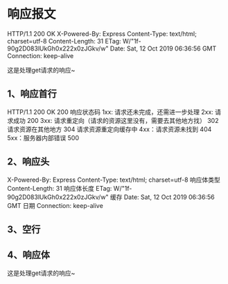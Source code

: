 # 响应报文
  HTTP/1.1 200 OK
  X-Powered-By: Express
  Content-Type: text/html; charset=utf-8
  Content-Length: 31
  ETag: W/"1f-90g2D083lUkGh0x222x0zJGkv/w"
  Date: Sat, 12 Oct 2019 06:36:56 GMT
  Connection: keep-alive
  
  这是处理get请求的响应~
## 1、响应首行
  HTTP/1.1 200 OK
  200 响应状态码
    1xx: 请求还未完成，还需进一步处理
    2xx: 请求成功  200
    3xx: 请求重定向（请求的资源这里没有，需要去其他地方找）
      302
        请求资源在其他地方
      304
        请求资源重定向缓存中
    4xx：请求资源未找到 404
    5xx：服务器内部错误 500
## 2、响应头
  X-Powered-By: Express
  Content-Type: text/html; charset=utf-8
    响应体类型
  Content-Length: 31
    响应体长度
  ETag: W/"1f-90g2D083lUkGh0x222x0zJGkv/w"
    缓存
  Date: Sat, 12 Oct 2019 06:36:56 GMT
    日期
  Connection: keep-alive
## 3、空行
## 4、响应体
  这是处理get请求的响应~